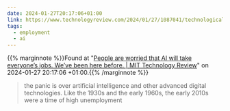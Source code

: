 ```yaml
---
date: 2024-01-27T20:17:06+01:00
link: https://www.technologyreview.com/2024/01/27/1087041/technological-unemployment-elon-musk-jobs-ai/
tags:
  - employment
  - ai
---
```

{{% marginnote %}}Found at "[People are worried that AI will take everyone’s jobs. We’ve been here before. | MIT Technology Review](https://web.archive.org/web/20240127201706/https://www.technologyreview.com/2024/01/27/1087041/technological-unemployment-elon-musk-jobs-ai/)" on 2024-01-27 20:17:06 +01:00.{{% /marginnote %}}

> the panic is over artificial intelligence and other advanced digital technologies. Like the 1930s and the early 1960s, the early 2010s were a time of high unemployment